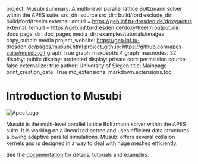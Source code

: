 project: Musubi
summary: A multi-level parallel lattice Boltzmann solver within the APES suite.
src_dir: source
src_dir: build/ford
exclude_dir: build/ford/treelm
external: aoturl = https://geb.inf.tu-dresden.de/doxy/aotus
external: temurl = https://geb.inf.tu-dresden.de/doxy/treelm
output_dir: docu
page_dir: doc_pages
media_dir: examples/tutorials/images
copy_subdir: media
project_website: https://geb.inf.tu-dresden.de/pages/musubi.html
project_github: https://github.com/apes-suite/musubi.git
graph: true
graph_maxdepth: 4
graph_maxnodes: 32
display: public
display: protected
display: private
sort: permission
source: false
externalize: true
author: University of Siegen
title: Mainpage
print_creation_date: True
md_extensions: markdown.extensions.toc

Introduction to Musubi
======================

![Apes Logo](|page|/apes_sub_small.png)


Musubi is the multi-level parallel lattice Boltzmann solver within the APES
suite.
It is working on a linearized octree and uses efficient data structures
allowing adaptive parallel simulations.
Musubi offers several collision kernels and is designed in a way to deal with
huge meshes efficiently.

See the [documentation](|page|) for details, tutorials and examples.
